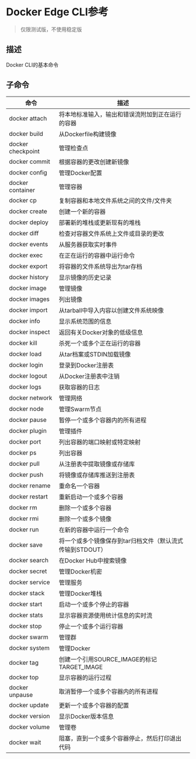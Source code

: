 #   Docker Edge CLI参考
>   仅限测试版，不使用稳定版

##  描述
Docker CLI的基本命令

##  子命令
|命令|描述|
|----|----|
|docker attach|将本地标准输入，输出和错误流附加到正在运行的容器|
|docker build|从Dockerfile构建镜像|
|docker checkpoint|管理检查点|
|docker commit|根据容器的更改创建新镜像|
|docker config|管理Docker配置|
|docker container|管理容器|
|docker cp|复制容器和本地文件系统之间的文件/文件夹|
|docker create|创建一个新的容器|
|docker deploy|部署新的堆栈或更新现有的堆栈|
|docker diff|检查对容器文件系统上文件或目录的更改|
|docker events|从服务器获取实时事件|
|docker exec|在正在运行的容器中运行命令|
|docker export|将容器的文件系统导出为tar存档|
|docker history|显示镜像的历史记录|
|docker image|管理镜像|
|docker images|列出镜像|
|docker import|从tarball中导入内容以创建文件系统映像|
|docker info|显示系统范围的信息|
|docker inspect|返回有关Docker对象的低级信息|
|docker kill|杀死一个或多个正在运行的容器|
|docker load|从tar档案或STDIN加载镜像|
|docker login|登录到Docker注册表|
|docker logout|从Docker注册表中注销|
|docker logs|获取容器的日志|
|docker network|管理网络|
|docker node|管理Swarm节点|
|docker pause|暂停一个或多个容器内的所有进程|
|docker plugin|管理插件|
|docker port|列出容器的端口映射或特定映射|
|docker ps|列出容器|
|docker pull|从注册表中提取镜像或存储库|
|docker push|将镜像或存储库推送到注册表|
|docker rename|重命名一个容器|
|docker restart|重新启动一个或多个容器|
|docker rm|删除一个或多个容器|
|docker rmi|删除一个或多个镜像|
|docker run|在新的容器中运行一个命令|
|docker save|将一个或多个镜像保存到tar归档文件（默认流式传输到STDOUT）|
|docker search|在Docker Hub中搜索镜像|
|docker secret|管理Docker机密|
|docker service|管理服务|
|docker stack|管理Docker堆栈|
|docker start|启动一个或多个停止的容器|
|docker stats|显示容器资源使用统计信息的实时流|
|docker stop|停止一个或多个运行容器|
|docker swarm|管理群|
|docker system|管理Docker|
|docker tag|创建一个引用SOURCE_IMAGE的标记TARGET_IMAGE|
|docker top|显示容器的运行过程|
|docker unpause|取消暂停一个或多个容器内的所有进程|
|docker update|更新一个或多个容器的配置|
|docker version|显示Docker版本信息|
|docker volume|管理卷|
|docker wait|阻塞，直到一个或多个容器停止，然后打印退出代码|